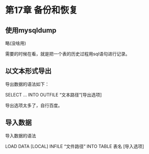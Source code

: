 # 第17章 备份和恢复

## 使用mysqldump

略(没啥用)

需要的时候在看，就是把一个表的历史过程用sql语句进行记录。



## 以文本形式导出

导出数据的语法如下：

SELECT … INTO OUTFILE “文本路径”[导出选项]

导出选项太多了，自行百度。

## 导入数据

导入数据的语法

LOAD DATA [LOCAL] INFILE “文件路径” INTO TABLE 表名 [导入选项]